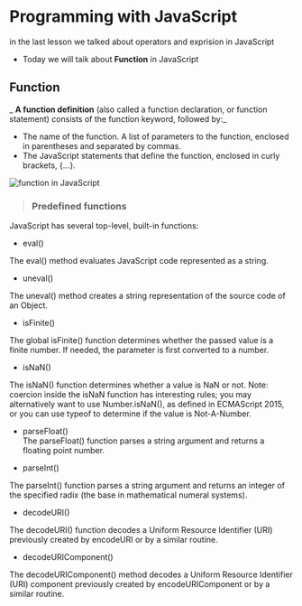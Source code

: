 # Programming with JavaScript

in the last lesson we talked about operators and exprision in JavaScript
* Today we will taik about **Function**
in JavaScript

## Function

_ **A function definition** (also called a function declaration, or function statement) consists of the function keyword, followed by:_

- The name of the function.
A list of parameters to the function, enclosed in parentheses and separated by commas.
- The JavaScript statements that define the function, enclosed in curly brackets, {...}.

![function in JavaScript](https://miro.medium.com/max/2394/1*AAOGzeTzt0-TBksxkiSyPA.jpeg)
>
>### Predefined functions
JavaScript has several top-level, built-in functions:

- eval()

The eval() method evaluates JavaScript code represented as a string.

- uneval()

The uneval() method creates a string representation of the source code of an Object.

- isFinite()

The global isFinite() function determines whether the passed value is a finite number. If needed, the parameter is first converted to a number.

- isNaN()

The isNaN() function determines whether a value is NaN or not. Note: coercion inside the isNaN function has interesting rules; you may alternatively want to use Number.isNaN(), as defined in ECMAScript 2015, or you can use typeof to determine if the value is Not-A-Number.

- parseFloat()                            
The parseFloat() function parses a string argument and returns a floating point number.

- parseInt()

The parseInt() function parses a string argument and returns an integer of the specified radix (the base in mathematical numeral systems).

- decodeURI()

The decodeURI() function decodes a Uniform Resource Identifier (URI) previously created by encodeURI or by a similar routine.

- decodeURIComponent()

The decodeURIComponent() method decodes a Uniform Resource Identifier (URI) component previously created by encodeURIComponent or by a similar routine.

